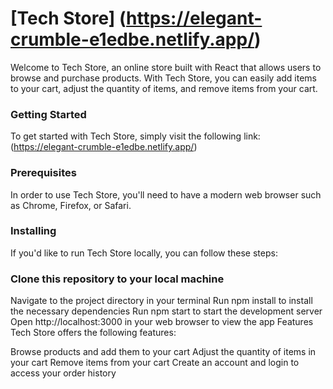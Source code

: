 # [Tech Store] (https://elegant-crumble-e1edbe.netlify.app/)
Welcome to Tech Store, an online store built with React that allows users to browse and purchase products. With Tech Store, you can easily add items to your cart, adjust the quantity of items, and remove items from your cart.

### Getting Started
To get started with Tech Store, simply visit the following link: (https://elegant-crumble-e1edbe.netlify.app/)

### Prerequisites
In order to use Tech Store, you'll need to have a modern web browser such as Chrome, Firefox, or Safari.

### Installing
If you'd like to run Tech Store locally, you can follow these steps:

### Clone this repository to your local machine
Navigate to the project directory in your terminal
Run npm install to install the necessary dependencies
Run npm start to start the development server
Open http://localhost:3000 in your web browser to view the app
Features
Tech Store offers the following features:

Browse products and add them to your cart
Adjust the quantity of items in your cart
Remove items from your cart
Create an account and login to access your order history
